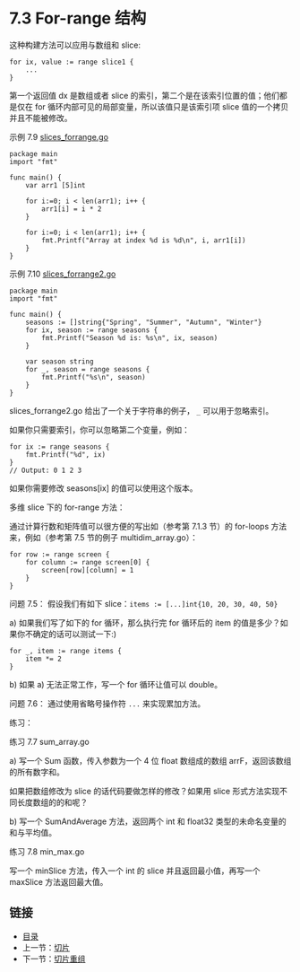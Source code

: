 # 7.3 For-range 结构

这种构建方法可以应用与数组和 slice:

	for ix, value := range slice1 {
		...
	}

第一个返回值 dx 是数组或者 slice 的索引，第二个是在该索引位置的值；他们都是仅在 for 循环内部可见的局部变量，所以该值只是该索引项 slice 值的一个拷贝并且不能被修改。

示例 7.9 [slices_forrange.go](examples/chapter_7/slices_forrange.go)

    package main
    import "fmt"
    
    func main() {
    	var arr1 [5]int
    
    	for i:=0; i < len(arr1); i++ {
    		arr1[i] = i * 2
    	}
    
    	for i:=0; i < len(arr1); i++ {
    		fmt.Printf("Array at index %d is %d\n", i, arr1[i])
    	}
    }

示例 7.10 [slices_forrange2.go](examples/chapter_7/slices_forrange2.go)

    package main
    import "fmt"
    
    func main() {
    	seasons := []string{"Spring", "Summer", "Autumn", "Winter"}
    	for ix, season := range seasons {
    		fmt.Printf("Season %d is: %s\n", ix, season)
    	}
    
    	var season string
    	for _, season = range seasons {
    		fmt.Printf("%s\n", season)
    	}
    }

slices_forrange2.go 给出了一个关于字符串的例子， `_` 可以用于忽略索引。

如果你只需要索引，你可以忽略第二个变量，例如：

	for ix := range seasons {
		fmt.Printf("%d", ix)
	}
	// Output: 0 1 2 3

如果你需要修改 seasons[ix] 的值可以使用这个版本。

多维 slice 下的 for-range 方法：

通过计算行数和矩阵值可以很方便的写出如（参考第 7.1.3 节）的 for-loops 方法来，例如（参考第 7.5 节的例子 multidim_array.go）：

	for row := range screen {
		for column := range screen[0] {
			screen[row][column] = 1
		}
	}

问题 7.5： 假设我们有如下 slice：`items := [...]int{10, 20, 30, 40, 50}`

a) 如果我们写了如下的 for 循环，那么执行完 for 循环后的 item 的值是多少？如果你不确定的话可以测试一下:)

	for _, item := range items {
		item *= 2
	}

b) 如果 a) 无法正常工作，写一个 for 循环让值可以 double。

问题 7.6： 通过使用省略号操作符 `...` 来实现累加方法。

练习：

练习 7.7 sum_array.go

a) 写一个 Sum 函数，传入参数为一个 4 位 float 数组成的数组 arrF，返回该数组的所有数字和。

如果把数组修改为 slice 的话代码要做怎样的修改？如果用 slice 形式方法实现不同长度数组的的和呢？

b) 写一个 SumAndAverage 方法，返回两个 int 和 float32 类型的未命名变量的和与平均值。

练习 7.8 min_max.go

写一个 minSlice 方法，传入一个 int 的 slice 并且返回最小值，再写一个 maxSlice 方法返回最大值。

## 链接

- [目录](directory.md)
- 上一节：[切片](07.2.md)
- 下一节：[切片重组](07.4.md)
